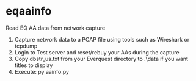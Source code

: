 # eqaainfo
Read EQ AA data from network capture

1. Capture network data to a PCAP file using tools such as Wireshark or tcpdump
2. Login to Test server and reset/rebuy your AAs during the capture
3. Copy dbstr_us.txt from your Everquest directory to .\data if you want titles to display
4. Execute: py aainfo.py <path to pcap file>
